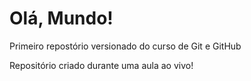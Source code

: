 # Olá, Mundo!
 Primeiro repostório versionado do curso de Git e GitHub

Repositório criado durante uma aula ao vivo!